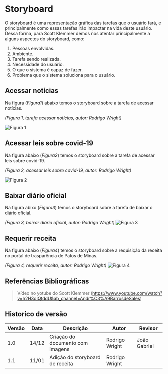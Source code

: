 # Storyboard

O storyboard é uma representação gráfica das tarefas que o usuário fará, e principalmente como essas tarefas irão impactar na vida deste usuário. Dessa forma, para Scott Klemmer demos nos atentar principalmente a alguns aspectos do storyboard, como:

1. Pessoas envolvidas.
2. Ambiente.
3. Tarefa sendo realizada.
4. Necessidade do usuário.
5. O que o sistema é capaz de fazer.
6. Problema que o sistema soluciona para o usuário.

## Acessar notícias

Na figura (_Figura1_) abaixo temos o storyboard sobre a tarefa de acessar notícias.

_(Figura 1, tarefa acessar notícias, autor: Rodrigo Wright)_

![Figura 1](../assets/construtora.jpeg)

## Acessar leis sobre covid-19

Na figura abaixo (_Figura2_) temos o storyboard sobre a tarefa de acessar leis sobre covid-19.

_(Figura 2, acessar leis sobre covid-19, autor: Rodrigo Wright)_

![Figura 2](../assets/restaurante.jpeg)

## Baixar diário oficial

Na figura abixo (_Figura3_) temos o storyboard sobre a tarefa de baixar o diário oficial.

_(Figura 3, baixar diário oficial, autor: Rodrigo Wright)_
![Figura 3](../assets/velho.jpeg)

## Requerir receita
Na figura abaixo (_Figura4_) temos o storyboard sobre a requisição da receita no portal de trasparência de Patos de Minas.

_(Figura 4, requerir receita, autor: Rodrigo Wright)_
![Figura 4](../assets/receita.jpeg)

## Referências Bibliográficas

> Vídeo no yotube do Scott Klemmer (https://www.youtube.com/watch?v=h2H3oIQtddU&ab_channel=Andr%C3%A9BarrosdeSales)

## Historico de versão

| Versão | Data  | Descrição                        | Autor          | Revisor      |
| ------ | ----- | -------------------------------- | -------------- | ------------ |
| 1.0    | 14/12 | Criação do documento com imagens | Rodrigo Wright | João Gabriel |
| 1.1    | 11/01 | Adição do storyboard de receita  | Rodrigo Wright |              |
